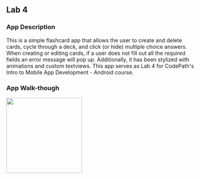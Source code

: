 ## Lab 4

### App Description
This is a simple flashcard app that allows the user to create and delete cards, cycle through a deck, and click (or hide) multiple choice answers. When creating or editing cards, if a user does not fill out all the required fields an error message will pop up. Additionally, it has been stylized with animations and custom textviews. This app serves as Lab 4 for CodePath's Intro to Mobile App Development - Android course.

### App Walk-though
<img src="http://g.recordit.co/X24O504xbE.gif" width=200><br>

